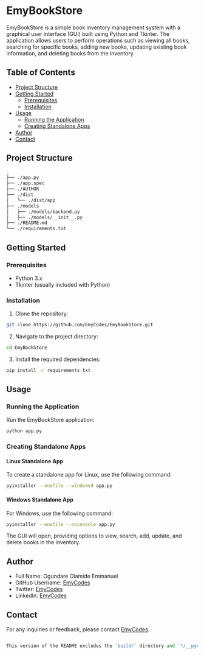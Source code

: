 # EmyBookStore

EmyBookStore is a simple book inventory management system with a graphical user interface (GUI) built using Python and Tkinter. The application allows users to perform operations such as viewing all books, searching for specific books, adding new books, updating existing book information, and deleting books from the inventory.

## Table of Contents
- [Project Structure](#project-structure)
- [Getting Started](#getting-started)
  - [Prerequisites](#prerequisites)
  - [Installation](#installation)
- [Usage](#usage)
  - [Running the Application](#running-the-application)
  - [Creating Standalone Apps](#creating-standalone-apps)
- [Author](#author)
- [Contact](#contact)

## Project Structure

```bash
.
├── ./app.py
├── ./app.spec
├── ./AUTHOR
├── ./dist
│   └── ./dist/app
├── ./models
│   ├── ./models/backend.py
│   ├── ./models/__init__.py
├── ./README.md
└── ./requirements.txt
```

## Getting Started

### Prerequisites

- Python 3.x
- Tkinter (usually included with Python)

### Installation

1. Clone the repository:

```bash
git clone https://github.com/EmyCodes/EmyBookStore.git
```

2. Navigate to the project directory:

```bash
cd EmyBookStore
```

3. Install the required dependencies:

```bash
pip install -r requirements.txt
```

## Usage

### Running the Application

Run the EmyBookStore application:

```bash
python app.py
```

### Creating Standalone Apps

#### Linux Standalone App

To create a standalone app for Linux, use the following command:

```bash
pyinstaller --onefile --windowed app.py
```

#### Windows Standalone App

For Windows, use the following command:

```bash
pyinstaller --onefile --noconsole app.py
```

The GUI will open, providing options to view, search, add, update, and delete books in the inventory.

## Author

- Full Name: Ogundare Olamide Emmanuel
- GitHub Username: [EmyCodes](https://github.com/EmyCodes)
- Twitter: [EmyCodes](https://twitter.com/EmyCodes)
- LinkedIn: [EmyCodes](https://linkedin.com/in/emycodes)

## Contact

For any inquiries or feedback, please contact [EmyCodes](ogundareolamideemmanuel@gmail.com).

```pl

This version of the README excludes the `build/` directory and `*/__pycache__/` entries from the project structure.
```